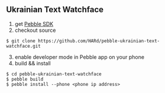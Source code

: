 ## Ukrainian Text Watchface

1. get [Pebble SDK](http://developer.getpebble.com/sdk/)
2. checkout source
```
$ git clone https://github.com/HARd/pebble-ukrainian-text-watchface.git
```	
3. enable developer mode in Pebble app on your phone
4. build && install 
```	
$ cd pebble-ukrainian-text-watchface
$ pebble build
$ pebble install --phone <phone ip address>
```
